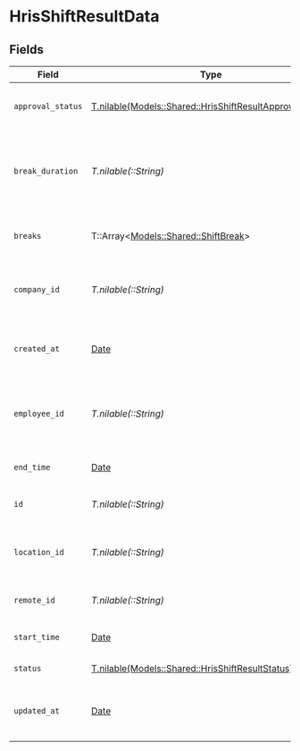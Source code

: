 # HrisShiftResultData


## Fields

| Field                                                                                                            | Type                                                                                                             | Required                                                                                                         | Description                                                                                                      | Example                                                                                                          |
| ---------------------------------------------------------------------------------------------------------------- | ---------------------------------------------------------------------------------------------------------------- | ---------------------------------------------------------------------------------------------------------------- | ---------------------------------------------------------------------------------------------------------------- | ---------------------------------------------------------------------------------------------------------------- |
| `approval_status`                                                                                                | [T.nilable(Models::Shared::HrisShiftResultApprovalStatus)](../../models/shared/hrisshiftresultapprovalstatus.md) | :heavy_minus_sign:                                                                                               | The approval status of the shift                                                                                 |                                                                                                                  |
| `break_duration`                                                                                                 | *T.nilable(::String)*                                                                                            | :heavy_minus_sign:                                                                                               | The total break duration for this shift in ISO 8601 duration format                                              | PT1H30M                                                                                                          |
| `breaks`                                                                                                         | T::Array<[Models::Shared::ShiftBreak](../../models/shared/shiftbreak.md)>                                        | :heavy_minus_sign:                                                                                               | The breaks taken during this shift                                                                               |                                                                                                                  |
| `company_id`                                                                                                     | *T.nilable(::String)*                                                                                            | :heavy_minus_sign:                                                                                               | The company ID associated with this shift                                                                        | comp_123456789                                                                                                   |
| `created_at`                                                                                                     | [Date](https://ruby-doc.org/stdlib-2.6.1/libdoc/date/rdoc/Date.html)                                             | :heavy_minus_sign:                                                                                               | The date and time the shift was created                                                                          | 2024-03-20T08:00:00Z                                                                                             |
| `employee_id`                                                                                                    | *T.nilable(::String)*                                                                                            | :heavy_minus_sign:                                                                                               | The employee ID associated with this shift                                                                       | emp_123456789                                                                                                    |
| `end_time`                                                                                                       | [Date](https://ruby-doc.org/stdlib-2.6.1/libdoc/date/rdoc/Date.html)                                             | :heavy_minus_sign:                                                                                               | The end time of the shift                                                                                        | 2024-03-20T17:00:00Z                                                                                             |
| `id`                                                                                                             | *T.nilable(::String)*                                                                                            | :heavy_minus_sign:                                                                                               | Unique identifier                                                                                                | 8187e5da-dc77-475e-9949-af0f1fa4e4e3                                                                             |
| `location_id`                                                                                                    | *T.nilable(::String)*                                                                                            | :heavy_minus_sign:                                                                                               | The location ID where this shift takes place                                                                     | loc_123456789                                                                                                    |
| `remote_id`                                                                                                      | *T.nilable(::String)*                                                                                            | :heavy_minus_sign:                                                                                               | Provider's unique identifier                                                                                     | 8187e5da-dc77-475e-9949-af0f1fa4e4e3                                                                             |
| `start_time`                                                                                                     | [Date](https://ruby-doc.org/stdlib-2.6.1/libdoc/date/rdoc/Date.html)                                             | :heavy_minus_sign:                                                                                               | The start time of the shift                                                                                      | 2024-03-20T09:00:00Z                                                                                             |
| `status`                                                                                                         | [T.nilable(Models::Shared::HrisShiftResultStatus)](../../models/shared/hrisshiftresultstatus.md)                 | :heavy_minus_sign:                                                                                               | The status of the shift                                                                                          |                                                                                                                  |
| `updated_at`                                                                                                     | [Date](https://ruby-doc.org/stdlib-2.6.1/libdoc/date/rdoc/Date.html)                                             | :heavy_minus_sign:                                                                                               | The date and time the shift was last updated                                                                     | 2024-03-20T08:00:00Z                                                                                             |
